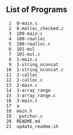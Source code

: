 ## List of Programs

     1	0-main.c
     2	0-malloc_checked.c
     3	100-main.c
     4	100-realloc
     5	100-realloc.c
     6	101-mul
     7	101-mul.c
     8	1-main.c
     9	1-string_nconcat
    10	1-string_nconcat.c
    11	2-calloc
    12	2-calloc.c
    13	2-main.c
    14	3-array_range
    15	3-array_range.c
    16	3-main.c
    17	a
    18	main.h
    19	_putchar.c
    20	README.md
    21	update_readme.sh
